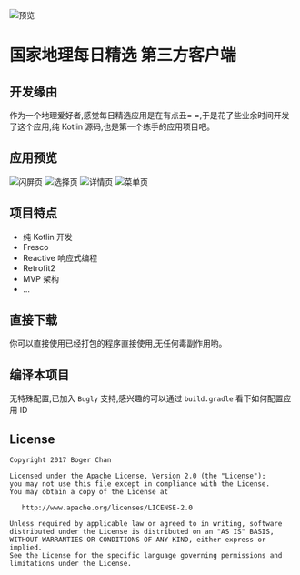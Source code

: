 ![预览](doc/img/top.jpg)
# 国家地理每日精选 第三方客户端
## 开发缘由
作为一个地理爱好者,感觉每日精选应用是在有点丑= =,于是花了些业余时间开发了这个应用,纯 Kotlin 源码,也是第一个练手的应用项目吧。

## 应用预览
![闪屏页](doc/img/1.jpeg)
![选择页](doc/img/2.jpeg)
![详情页](doc/img/3.jpeg)
![菜单页](doc/img/4.jpeg)

## 项目特点
- 纯 Kotlin 开发
- Fresco
- Reactive 响应式编程
- Retrofit2
- MVP 架构
- ...

## 直接下载
你可以直接使用已经打包的程序直接使用,无任何毒副作用哟。

## 编译本项目
无特殊配置,已加入 `Bugly` 支持,感兴趣的可以通过 `build.gradle` 看下如何配置应用 ID
 
## License
 ```
 Copyright 2017 Boger Chan
 
 Licensed under the Apache License, Version 2.0 (the "License");
 you may not use this file except in compliance with the License.
 You may obtain a copy of the License at
 
    http://www.apache.org/licenses/LICENSE-2.0
 
 Unless required by applicable law or agreed to in writing, software
 distributed under the License is distributed on an "AS IS" BASIS,
 WITHOUT WARRANTIES OR CONDITIONS OF ANY KIND, either express or implied.
 See the License for the specific language governing permissions and
 limitations under the License.
 ```
